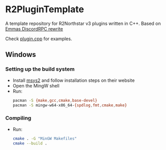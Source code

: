 # R2PluginTemplate
A template repository for R2Northstar v3 plugins written in C++.
Based on [Emmas DiscordRPC rewrite](https://github.com/R2Northstar/NorthstarDiscordRPC/tree/rewrite)

Check [plugin.cpp](./src/plugin.cpp) for examples.

## Windows
### Setting up the build system
- Install [msys2](https://www.msys2.org/) and follow installation steps on their website
- Open the MingW shell
- Run:
  ```sh
  pacman -S {make,gcc,cmake,base-devel}
  pacman -S mingw-w64-x86_64-{spdlog,fmt,cmake,make}
  ```

### Compiling
- Run:
  ```sh
  cmake . -G "MinGW Makefiles"
  cmake --build .
  ```

